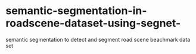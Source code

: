 # semantic-segmentation-in-roadscene-dataset-using-segnet-
semantic segmentation to detect and segment road scene beachmark data set 
